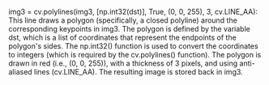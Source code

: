 img3 = cv.polylines(img3, [np.int32(dst)], True, (0, 0, 255), 3, cv.LINE_AA): This line draws a polygon (specifically, a closed polyline) around the corresponding keypoints in img3. The polygon is defined by the variable dst, which is a list of coordinates that represent the endpoints of the polygon's sides. The np.int32() function is used to convert the coordinates to integers (which is required by the cv.polylines() function). The polygon is drawn in red (i.e., (0, 0, 255)), with a thickness of 3 pixels, and using anti-aliased lines (cv.LINE_AA). The resulting image is stored back in img3.